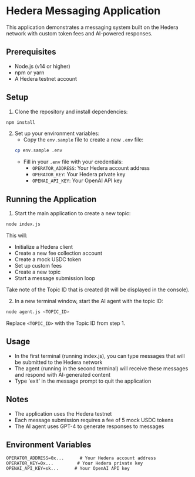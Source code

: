 # Hedera Messaging Application

This application demonstrates a messaging system built on the Hedera network with custom token fees and AI-powered responses.

## Prerequisites

- Node.js (v14 or higher)
- npm or yarn
- A Hedera testnet account

## Setup

1. Clone the repository and install dependencies:
```bash
npm install
```

2. Set up your environment variables:
   - Copy the `env.sample` file to create a new `.env` file:
   ```bash
   cp env.sample .env
   ```
   - Fill in your `.env` file with your credentials:
     - `OPERATOR_ADDRESS`: Your Hedera account address
     - `OPERATOR_KEY`: Your Hedera private key
     - `OPENAI_API_KEY`: Your OpenAI API key

## Running the Application

1. Start the main application to create a new topic:
```bash
node index.js
```
This will:
- Initialize a Hedera client
- Create a new fee collection account
- Create a mock USDC token
- Set up custom fees
- Create a new topic
- Start a message submission loop

Take note of the Topic ID that is created (it will be displayed in the console).

2. In a new terminal window, start the AI agent with the topic ID:
```bash
node agent.js <TOPIC_ID>
```
Replace `<TOPIC_ID>` with the Topic ID from step 1.

## Usage

- In the first terminal (running index.js), you can type messages that will be submitted to the Hedera network
- The agent (running in the second terminal) will receive these messages and respond with AI-generated content
- Type 'exit' in the message prompt to quit the application

## Notes

- The application uses the Hedera testnet
- Each message submission requires a fee of 5 mock USDC tokens
- The AI agent uses GPT-4 to generate responses to messages

## Environment Variables

```env
OPERATOR_ADDRESS=0x...      # Your Hedera account address
OPERATOR_KEY=0x...         # Your Hedera private key
OPENAI_API_KEY=sk...      # Your OpenAI API key
``` 